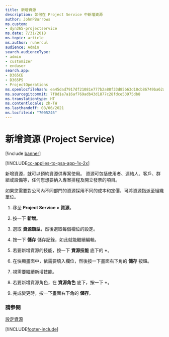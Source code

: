 ```yaml
---
title: 新增資源
description: 如何在 Project Service 中新增資源
author: JohnPBurrows
ms.custom:
- dyn365-projectservice
ms.date: 7/31/2018
ms.topic: article
ms.author: ruhercul
audience: Admin
search.audienceType:
- admin
- customizer
- enduser
search.app:
- D365CE
- D365PS
- ProjectOperations
ms.openlocfilehash: ea45dad7917df21081e777b2a88f33d85b63d18cb86749ba62a24dfdf48bd939
ms.sourcegitcommit: 7f8d1e7a16af769adb43d1877c28fdce53975db8
ms.translationtype: HT
ms.contentlocale: zh-TW
ms.lasthandoff: 08/06/2021
ms.locfileid: "7005246"
---
```

# <a name="add-resources-project-service"></a>新增資源 (Project Service)

[!include [banner](../includes/psa-now-project-operations.md)]

[!INCLUDE[cc-applies-to-psa-app-1x-2x](../includes/cc-applies-to-psa-app-1x-2x.md)]

新增資源，就可以預約資源供專案使用。 資源可包括使用者、連絡人、客戶、群組或設備等，任何您想要納入專案排程及開立發票的項目。  
  
如果您需要對公司內不同部門的資源採用不同的成本和定價，可將資源指派至組織單位。  
  
1.  移至 **Project Service > 資源**。  
  
2.  按一下 **新增**。  
  
3.  選取 **資源類型**，然後選取每個欄位的設定。  
  
4.  按一下 **儲存** 儲存記錄，如此就能繼續編輯。  
  
5.  若要新增資源的技能，按一下 **資源技能** 底下的 **+**。  
  
6.  在快顯畫面中，依需要填入欄位，然後按一下畫面右下角的 **儲存** 按鈕。  
  
7.  視需要繼續新增技能。  
  
8.  若要新增資源角色，在 **資源角色** 底下，按一下 **+**。  
  
9. 完成變更時，按一下畫面右下角的 **儲存**。  
  
### <a name="see-also"></a>請參閱  
 [設定資源](../psa/set-up-resources.md)


[!INCLUDE[footer-include](../includes/footer-banner.md)]
